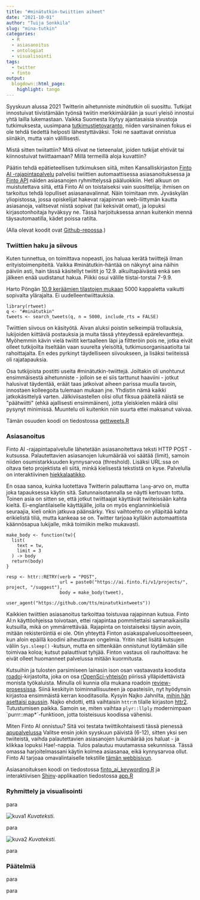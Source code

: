 ```yaml
---
title: "#minätutkin-twiittien aiheet"
date: "2021-10-01"
author: "Tuija Sonkkila"
slug: "mina-tutkin"
categories:
  - R
  - asiasanoitus
  - ontologiat
  - visualisointi
tags:
  - twitter
  - finto
output:
  blogdown::html_page:
    highlight: tango
---
```


Syyskuun alussa 2021 Twitterin aihetunniste *minätutkin* oli suosittu. Tutkijat innostuivat tiivistämään työnsä twiitin merkkimäärään ja suuri yleisö innostui yhtä lailla lukemastaan. Vaikka Suomesta löytyy ajantasaisia sivustoja tutkimuksesta, uusimpana [tutkimustietovaranto](https://www.tiedejatutkimus.fi/fi/), niiden varsinainen fokus ei ole tehdä tiedettä helposti lähestyttäväksi. Toki ne saattavat onnistua siinäkin, mutta vain välillisesti.

Mistä sitten twiitattiin? Mitä olivat ne tieteenalat, joiden tutkijat ehtivät tai kiinnostuivat twiittaamaan? Millä termeillä aloja kuvattiin? 

Päätin tehdä epätieteellisen tutkimuksen siitä, miten Kansalliskirjaston [Finto AI -rajapintapalvelu](https://www.kiwi.fi/display/Finto/Finto+AI%3An+rajapintapalvelu) palvelisi twiittien automaattisessa asiasanoituksessa ja [Finto API](https://api.finto.fi/) näiden asiasanojen ryhmittelyssä pääluokkiin. Heti alkuun on muistutettava siitä, että Finto AI on toistaiseksi vain suosittelija; ihmisen on tarkoitus tehdä lopulliset asiasanavalinnat. Näin toimitaan mm. Jyväskylän yliopistossa, jossa opiskelijat hakevat rajapinnan web-liittymän kautta asiasanoja, valitsevat niistä sopivat (tai keksivät omat), ja lopuksi kirjasotonhoitaja hyväksyy ne. Tässä harjoituksessa annan kuitenkin mennä täysautomaatilla, kädet poissa ratilta. 

(Alla olevat koodit ovat [Github-repossa](https://github.com/tts/minatutkintweets).)

### Twiittien haku ja siivous

Kuten tunnettua, on toimittava nopeasti, jos haluaa kerätä twiittejä ilman erityistoimenpiteitä. Vaikka #minätutkin-häntää on näkynyt aina näihin päiviin asti, hain tässä käsitellyt twiitit jo 12.9. alkuiltapäivästä enkä sen jälkeen enää uudistanut hakua. Piikki osui välille tiistai-torstai 7-9.9.

Harto Pöngän [10.9 keräämien tilastojen mukaan](https://twitter.com/hponka/status/1436240568045158402) 5000 kappaletta vaikutti sopivalta ylärajalta. Ei uudelleentwiittauksia.

```
library(rtweet)
q <- "#minätutkin"
tweets <- search_tweets(q, n = 5000, include_rts = FALSE)
```

Twiittien siivous on käsityötä. Aivan aluksi poistin selkeimpiä trollauksia, lukijoiden kiittäviä postauksia ja muita tässä yhteydessä epärelevantteja. Myöhemmin kävin vielä twiitit kertaalleen läpi ja filtteröin pois ne, jotka eivät olleet tutkijoilta itseltään vaan suurelta yleisöltä, tutkimusorganisaatiolta tai rahoittajalta. En edes pyrkinyt täydelliseen siivoukseen, ja lisäksi twiiteissä oli rajatapauksia. 

Osa tutkijoista postitti useita #minätutkin-twiittejä. Joiltakin oli unohtunut ensimmäisestä aihetunniste - jolloin se ei siis tarttunut haaviini - jotkut halusivat täydentää, eräät taas jatkoivat aiheen parissa muulla tavoin, innostaen kolleegoita tulemaan mukaan jne. Yhdistin nämä kaikki jatkokäsittelyä varten. Jälkiviisastellen olisi ollut fiksua päätellä näistä se "päätwiitti" (ehkä ajallisesti ensimmäinen), jotta yleiskielen määrä olisi pysynyt minimissä. Muuntelu oli kuitenkin niin suurta ettei maksanut vaivaa.

Tämän osuuden koodi on tiedostossa [gettweets.R](https://github.com/tts/minatutkintweets/blob/main/gettweets.R)

### Asiasanoitus

Finto AI -rajapintapalvelulle lähetetään asiasanoitettava teksti HTTP POST -kutsussa. Palautettavien asiasanojen lukumäärää voi säätää (limit), samoin niiden osumistarkkuuden kynnysarvoa (threshold). Lisäksi URL:ssa on oltava tieto projektista eli siitä, minkä kielisestä tekstistä on kyse. Palvelulla on interaktiivinen [hiekkalaatikko](https://ai.finto.fi/v1/ui/).

En osaa sanoa, kuinka luotettava Twitterin palauttama `lang`-arvo on, mutta joka tapauksessa käytin sitä. Satunnaisotannalla se näytti kertovan totta. Toinen asia on sitten se, että jotkut twiittaajat käyttävät twiiteissään kahta kieltä. Ei-englantilaiselle käyttäjälle, jolla on myös englanninkielisiä seuraajia, kieli onkin jatkuva päänsärky. Yksi vaihtoehto on ylläpitää kahta erikielistä tiliä, mutta kankeaa se on. Twitter tarjoaa kylläkin automaattista käännösapua lukijalle, mikä toimiikin melko mukavasti.


```
make_body <- function(tw){
  list(
    text = tw,
    limit = 3
  ) -> body
  return(body)
}

resp <- httr::RETRY(verb = "POST",
                    url = paste0("https://ai.finto.fi/v1/projects/", project, "/suggest"),
                    body = make_body(tweet),
                    user_agent("https://github.com/tts/minatutkintweets"))
```

Kaikkien twiittien asiasanoitus tarkoittaa toistuvaa rajapinnan kutsua. Finto AI:n käyttöohjeissa toivotaan, ettei rajapintaa pommitettaisi samanaikaisilla kutsuilla, mikä on ymmärrettävää. Rajapinta on toistaiseksi täysin avoin, mitään rekisteröintiä ei ole. Otin yhteyttä Finton asiakaspalveluosoitteeseen, kun aloin epäillä koodini aiheuttavan ongelmia. Yritin näet lisätä kutsujen väliin `Sys.sleep()` -kutsun, mutta en sittenkään onnistunut löytämään sille toimivaa koloa; kutsut palauttivat tyhjää. Finton vastaus oli rauhoittava: he eivät olleet huomanneet palvelussa mitään kuormitusta.

Kutsuihin ja tulosten parsimiseen lainasin ison osan vastaavasta koodista [roadoi](https://github.com/ropensci/roadoi)-kirjastolta, joka on osa [rOpenSci-yhteisön](https://ropensci.org/) piirissä ylläpidettävistä monista työkaluista. Minulla oli kunnia olla mukana roadoin [review-prosessissa](https://github.com/ropensci/software-review/issues/115). Siinä keskityin toiminnallisuuteen ja opasteisiin, nyt hyödynsin kirjastoa ensimmäistä kerran kooditasolla. Kysyin Najko Jahnilta, [mihin hän asettaisi paussin](https://github.com/ropensci/roadoi/issues/33). Najko ehdotti, että vaihtaisin `httr`:n tilalle kirjaston [httr2](https://httr2.r-lib.org/). Tutustumisen paikka. Samoin se, miten vaihtaa `plyr::llply` modernimpaan `purrr::map*´-funktioon, jotta toisteisuus koodissa vähenisi.

Miten Finto AI onnistuu? Sitä voi testata twiittikohtaisesti tässä pienessä [apupalvelussa](https://ttso.shinyapps.io/minatutkintweets/) Valitse ensin jokin syyskuun päivistä (6-12), sitten yksi sen twiiteistä, vaihda palautettavien asiasanojen lukumäärää jos haluat - ja klikkaa lopuksi Hae!-nappia. Tulos palautuu muutamassa sekunnissa. Tässä omassa harjoitelmassani käytin kolmea asiasanaa, eikä kynnysarvoa ollut. Finto AI tarjoaa omavalintaiselle tekstille [tämän webbisivun](https://ai.finto.fi/).

Asiasanoituksen koodi on tiedostossa [finto_ai_keywording.R](https://github.com/tts/minatutkintweets/blob/main/finto_ai_keywording.R) ja interaktiivisen [Shiny](https://github.com/rstudio/shiny)-applikaation tiedostossa [app.R](https://github.com/tts/minatutkintweets/blob/main/app.R)

### Ryhmittely ja visualisointi

para

![kuva1](/post/yyyy-mm-dd-mina-tutkin.fi_files/kuva1.png)
*Kuvateksti.*

para

![kuva2](/post/yyyy-mm-dd-mina-tutkin.fi_files/kuva2.png)
*Kuvateksti.*

para

### Päätelmiä

para

para